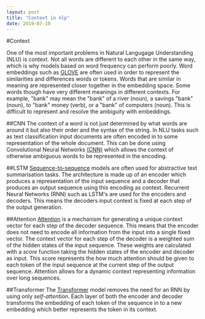 ```yaml
---
layout: post
title: "Context in nlp"
date: 2019-07-19
---
```


#Context

One of the most important problems in Natural Langugage Understanding (NLU) is context. Not all words are different to each other in the same way, which is why models based on word frequency can perform poorly. Word embeddings such as [GLOVE](http://www.aclweb.org/anthology/D14-1162) are often used in order to represent the similarities and differences words or tokens. Words that are similar in meaning are represented closer together in the embedding space. Some words though have very different meanings in different contexts. For example, "bank" may mean the "bank" of a river (noun), a savings "bank" (noun), to "bank" money (verb), or a "bank" of computers (noun). This is difficult to represent and resolve the ambiguity with embeddings.

##CNN
The context of a word is not just determined by what words are around it but also their order and the syntax of the string. In NLU tasks such as text classification input documents are often encoded in to some representation of the whole document. This can be done using Convolutional Neural Networks [(CNN)](http://arxiv.org/abs/1408.5882) which allows the context of otherwise ambiguous words to be represented in the encoding.

##LSTM
[Sequence-to-sequence](http://arxiv.org/abs/1409.3215) models are often used for abstractive text summarisation tasks. The architecture is made up of an encoder which produces a representation of the input sequence and a decoder that produces an output sequence using this encoding as context. Recurrent Neural Networks (RNN) such as LSTM's are used for the encoders and decoders. This means the decoders input context is fixed at each step of the output generation.

##Attention
[Attention](https://arxiv.org/abs/1409.0473) is a mechanism for generating a unique context vector for each step of the decoder sequence. This means that the encoder does not need to encode all information from the input into a single fixed vector. The context vector for each step of the decoder is a weighted sum of the hidden states of the input sequence. These weights are calculated with a _score_ function taking the hidden states of the encoder and decoder as input. This score represents the how much attention should be given to each token of the input sequence at the current step of the output sequence. Attention allows for a dynamic context representing information over long sequences.

##Transformer
The [Transformer](http://arxiv.org/abs/1706.03762) model removes the need for an RNN by using only _self-attention_. Each layer of both the encoder and decoder transforms the embedding of each token of the sequence in to a new embedding which better represents the token in its context.
